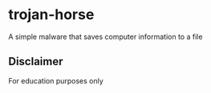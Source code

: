 # trojan-horse
A simple malware that saves computer information to a file



## Disclaimer
For education purposes only
